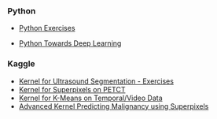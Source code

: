 ### Python

 - [Python Exercises](http://nbviewer.jupyter.org/github/imaginglectures/Quantitative-Big-Imaging-2020/blob/master/Exercises/05-Exercises.ipynb)
 
 - [Python Towards Deep Learning](http://nbviewer.jupyter.org/github/imaginglectures/Quantitative-Big-Imaging-2020/blob/master/Exercises/05-CNN.ipynb)

### Kaggle

 - [Kernel for Ultrasound Segmentation - Exercises](https://www.kaggle.com/kmader/ultrasound-nerve-segmentation/qbi-advanced-image-segmentation/)
 - [Kernel for Superpixels on PETCT](https://www.kaggle.com/kmader/d/4quant/soft-tissue-sarcoma/superpixels-on-petct-for-labeling)
 - [Kernel for K-Means on Temporal/Video Data](https://www.kaggle.com/kmader/d/kmader/circadian-rhythm-in-the-brain/k-means-clustering-on-neurons)
 - [Advanced Kernel Predicting Malignancy using Superpixels](https://www.kaggle.com/kmader/d/4quant/soft-tissue-sarcoma/predicting-malignancy-in-superpixels)
 <!-- [Multispectral / Hyperspectral Data](https://www.kaggle.com/kmader/d/xiaozhouwang/multispectralimages/data-overview) -->

<!--### KNIME-->

 <!-- [KNIME Exercises](http://nbviewer.jupyter.org/github/imaginglectures/Quantitative-Big-Imaging-2020/blob/master/Exercises/05-Description.md) -->
